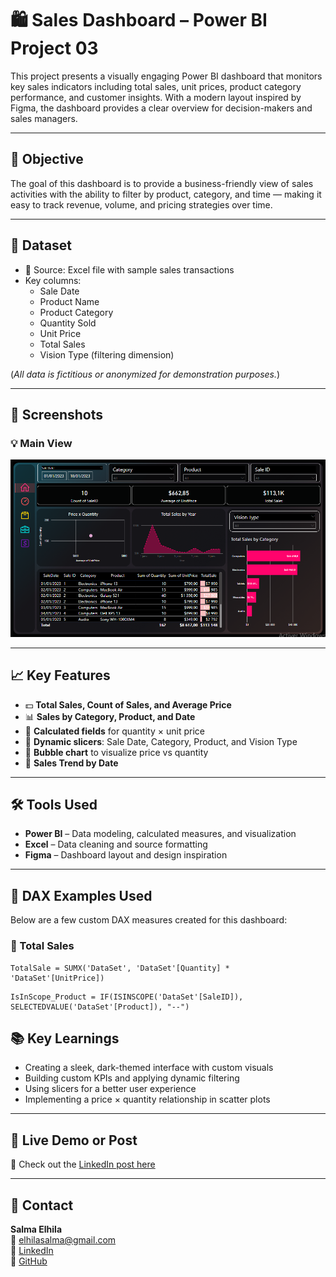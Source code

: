 # 🛍️ Sales Dashboard – Power BI Project 03

This project presents a visually engaging Power BI dashboard that monitors key sales indicators including total sales, unit prices, product category performance, and customer insights. With a modern layout inspired by Figma, the dashboard provides a clear overview for decision-makers and sales managers.

---

## 🎯 Objective

The goal of this dashboard is to provide a business-friendly view of sales activities with the ability to filter by product, category, and time — making it easy to track revenue, volume, and pricing strategies over time.

---

## 📁 Dataset

- 📂 Source: Excel file with sample sales transactions
- Key columns:
  - Sale Date
  - Product Name
  - Product Category
  - Quantity Sold
  - Unit Price
  - Total Sales
  - Vision Type (filtering dimension)

(*All data is fictitious or anonymized for demonstration purposes.*)

---

## 📸 Screenshots

### 💡 Main View
![Sales Dashboard Screenshot](./PostLinkedIn.PNG)

---

## 📈 Key Features

- 💵 **Total Sales, Count of Sales, and Average Price**
- 📊 **Sales by Category, Product, and Date**
- 🧮 **Calculated fields** for quantity × unit price
- 🎯 **Dynamic slicers**: Sale Date, Category, Product, and Vision Type
- 📐 **Bubble chart** to visualize price vs quantity
- 📅 **Sales Trend by Date**

---

## 🛠️ Tools Used

- **Power BI** – Data modeling, calculated measures, and visualization  
- **Excel** – Data cleaning and source formatting  
- **Figma** – Dashboard layout and design inspiration

---

## 🔢 DAX Examples Used

Below are a few custom DAX measures created for this dashboard:

### 🧮 Total Sales
```DAX
TotalSale = SUMX('DataSet', 'DataSet'[Quantity] * 'DataSet'[UnitPrice])
```

```DAX
IsInScope_Product = IF(ISINSCOPE('DataSet'[SaleID]), SELECTEDVALUE('DataSet'[Product]), "--")
```

## 📚 Key Learnings

- Creating a sleek, dark-themed interface with custom visuals
- Building custom KPIs and applying dynamic filtering
- Using slicers for a better user experience
- Implementing a price × quantity relationship in scatter plots

---

## 🔗 Live Demo or Post

📢 Check out the [LinkedIn post here](https://www.linkedin.com/feed/update/urn:li:activity:7219329663569965056/)

---

## 📩 Contact

**Salma Elhila**  
📧 elhilasalma@gmail.com  
🔗 [LinkedIn](https://www.linkedin.com/in/your-profile/)  
🔗 [GitHub](https://github.com/your-username)
